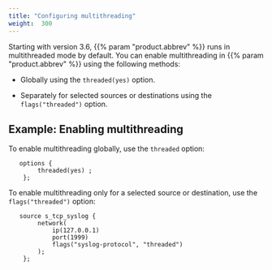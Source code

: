 ```yaml
---
title: "Configuring multithreading"
weight:  300
---
```

<!-- DISCLAIMER: This file is based on the syslog-ng Open Source Edition documentation https://github.com/balabit/syslog-ng-ose-guides/commit/2f4a52ee61d1ea9ad27cb4f3168b95408fddfdf2 and is used under the terms of The syslog-ng Open Source Edition Documentation License. The file has been modified by Axoflow. -->

Starting with version 3.6, {{% param "product.abbrev" %}} runs in multithreaded mode by default. You can enable multithreading in {{% param "product.abbrev" %}} using the following methods:

  - Globally using the `threaded(yes)` option.

  - Separately for selected sources or destinations using the `flags("threaded")` option.


## Example: Enabling multithreading

To enable multithreading globally, use the `threaded` option:

```shell
   options {
        threaded(yes) ;
    };
```

To enable multithreading only for a selected source or destination, use the `flags("threaded")` option:

```shell
   source s_tcp_syslog {
        network(
            ip(127.0.0.1)
            port(1999)
            flags("syslog-protocol", "threaded")
        );
    };
```

